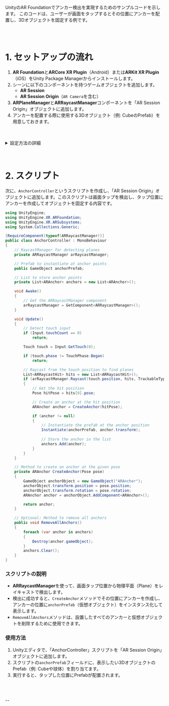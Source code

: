 UnityのAR Foundationでアンカー検出を実現するためのサンプルコードを示します。
このコードは、ユーザーが画面をタップするとその位置にアンカーを配置し、3Dオブジェクトを固定する例です。

<br>

<br>

# 1. セットアップの流れ

1. **AR Foundation**と**ARCore XR Plugin**（Android）または**ARKit XR Plugin**（iOS）をUnity Package Managerからインストールします。
2. シーンに以下のコンポーネントを持つゲームオブジェクトを追加します。
   - **AR Session**
   - **AR Session Origin**（`AR Camera`を含む）
3. **ARPlaneManager**と**ARRaycastManager**コンポーネントを「AR Session Origin」オブジェクトに追加します。
4. アンカーを配置する際に使用する3Dオブジェクト（例: CubeのPrefab）を用意しておきます。



<br>

<br>

<details><summary>設定方法の詳細</summary>

## 設定方法詳細
## 1. ヒエラルキーの設定

まず、ヒエラルキーに以下のオブジェクトを用意します。

```
- AR Session
- AR Session Origin
   ├── AR Camera
```

<br>

## 2. 各オブジェクトの設定
### ・AR Session
1. **AR Session**を右クリックメニューから作成します。  
   - **ヒエラルキー**で右クリック > **XR > AR Session** を選択。

2. **AR Session**オブジェクトは、ARのライフサイクル管理（セッションの開始と終了）を行います。特別な設定は不要ですが、AR機能全体を管理するために必須です。

### ・AR Session Origin
1. **AR Session Origin**を同じく右クリックメニューから作成します。
   - **ヒエラルキー**で右クリック > **XR > AR Session Origin** を選択。

2. **AR Session Origin**は、現実空間と仮想空間の座標変換を行います。ARコンテンツを現実の位置に対応する形で表示するための中心点となります。

3. **AR Session Origin**には次の2つのコンポーネントを追加します。
   - **ARRaycastManager**
   - **ARPlaneManager**

**コンポーネントの追加方法**
   - **Inspector**ウィンドウで「Add Component」をクリックし、コンポーネント名で検索して追加します。

   - **ARRaycastManager**: レイキャストを使って平面の検出やタップ位置の取得を行います。
   - **ARPlaneManager**: 現実空間の平面を検出し、仮想オブジェクトをその位置に表示します。

### ・AR Camera
1. **AR Session Origin**の子オブジェクトとして**AR Camera**を追加します。
   - **AR Session Origin**を右クリックし、**Camera**を追加して名前を「AR Camera」に変更します。

2. AR Cameraには、通常のカメラではなくARカメラとしての設定を行います。
   - **Inspector**ウィンドウで以下のコンポーネントを追加します。
     - **AR Camera Manager**: AR用のカメラ設定を管理します。
     - **AR Pose Driver**: デバイスの位置と回転に基づいてカメラの位置を制御します。

<br>

## 3. コンポーネントの構成例

以下は、ヒエラルキーとコンポーネントの具体的な構成例です。

```
Hierarchy:
- AR Session
   - AR Session (コンポーネント)
- AR Session Origin
   ├── AR Raycast Manager (コンポーネント)
   ├── AR Plane Manager (コンポーネント)
   └── AR Camera
       ├── Camera (コンポーネント) 
       ├── AR Camera Manager (コンポーネント)
       └── AR Pose Driver (コンポーネント)
```

### 各コンポーネントの役割

- **AR Session**: ARセッションのライフサイクルを管理し、アプリがARを使える環境であることを保証します。

- **AR Session Origin**: 現実世界と仮想空間の座標をリンクするための基準点です。
  - **ARRaycastManager**: 画面タッチ位置などからのレイキャストで平面やオブジェクトを検出します。
  - **ARPlaneManager**: 現実空間内の平面を検出し、仮想空間に可視化します。

- **AR Camera**: ARカメラとして動作し、デバイスのカメラを通じて現実空間を映し出します。
  - **AR Camera Manager**: ARカメラの設定を管理します。
  - **AR Pose Driver**: デバイスの動きに合わせてカメラを追従させ、ARコンテンツと現実の位置を同期します。


</details>

<br>


<br>

# 2. スクリプト

次に、`AnchorController`というスクリプトを作成し、「AR Session Origin」オブジェクトに追加します。このスクリプトは画面タップを検出し、タップ位置にアンカーを作成してオブジェクトを固定する内容です。

```csharp
using UnityEngine;
using UnityEngine.XR.ARFoundation;
using UnityEngine.XR.ARSubsystems;
using System.Collections.Generic;

[RequireComponent(typeof(ARRaycastManager))]
public class AnchorController : MonoBehaviour
{
    // RaycastManager for detecting planes
    private ARRaycastManager arRaycastManager;

    // Prefab to instantiate at anchor points
    public GameObject anchorPrefab;

    // List to store anchor points
    private List<ARAnchor> anchors = new List<ARAnchor>();

    void Awake()
    {
        // Get the ARRaycastManager component
        arRaycastManager = GetComponent<ARRaycastManager>();
    }

    void Update()
    {
        // Detect touch input
        if (Input.touchCount == 0)
            return;

        Touch touch = Input.GetTouch(0);

        if (touch.phase != TouchPhase.Began)
            return;

        // Raycast from the touch position to find planes
        List<ARRaycastHit> hits = new List<ARRaycastHit>();
        if (arRaycastManager.Raycast(touch.position, hits, TrackableType.Planes))
        {
            // Get the hit position
            Pose hitPose = hits[0].pose;

            // Create an anchor at the hit position
            ARAnchor anchor = CreateAnchor(hitPose);

            if (anchor != null)
            {
                // Instantiate the prefab at the anchor position
                Instantiate(anchorPrefab, anchor.transform);
                
                // Store the anchor in the list
                anchors.Add(anchor);
            }
        }
    }

    // Method to create an anchor at the given pose
    private ARAnchor CreateAnchor(Pose pose)
    {
        GameObject anchorObject = new GameObject("ARAnchor");
        anchorObject.transform.position = pose.position;
        anchorObject.transform.rotation = pose.rotation;
        ARAnchor anchor = anchorObject.AddComponent<ARAnchor>();

        return anchor;
    }

    // Optional: Method to remove all anchors
    public void RemoveAllAnchors()
    {
        foreach (var anchor in anchors)
        {
            Destroy(anchor.gameObject);
        }
        anchors.Clear();
    }
}
```

###  スクリプトの説明

- **ARRaycastManager**を使って、画面タップ位置から物理平面（Plane）をレイキャストで検出します。
- 検出に成功すると、`CreateAnchor`メソッドでその位置にアンカーを作成し、アンカーの位置に`anchorPrefab`（仮想オブジェクト）をインスタンス化して表示します。
- `RemoveAllAnchors`メソッドは、設置したすべてのアンカーと仮想オブジェクトを削除するために使用できます。


###  使用方法

1. Unityエディタで、「AnchorController」スクリプトを「AR Session Origin」オブジェクトに追加します。
2. スクリプトの`anchorPrefab`フィールドに、表示したい3DオブジェクトのPrefab（例: Cubeや球体）を割り当てます。
3. 実行すると、タップした位置にPrefabが配置されます。



<br>



<br>


--


<br>


<br>